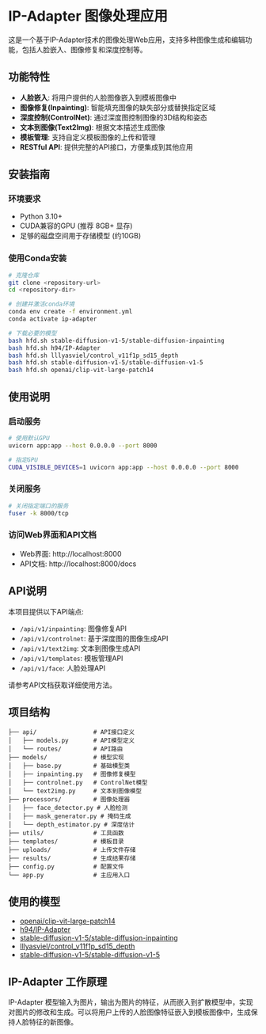 # IP-Adapter 图像处理应用

这是一个基于IP-Adapter技术的图像处理Web应用，支持多种图像生成和编辑功能，包括人脸嵌入、图像修复和深度控制等。

## 功能特性

- **人脸嵌入**: 将用户提供的人脸图像嵌入到模板图像中
- **图像修复(Inpainting)**: 智能填充图像的缺失部分或替换指定区域
- **深度控制(ControlNet)**: 通过深度图控制图像的3D结构和姿态
- **文本到图像(Text2Img)**: 根据文本描述生成图像
- **模板管理**: 支持自定义模板图像的上传和管理
- **RESTful API**: 提供完整的API接口，方便集成到其他应用

## 安装指南

### 环境要求

- Python 3.10+
- CUDA兼容的GPU (推荐 8GB+ 显存)
- 足够的磁盘空间用于存储模型 (约10GB)

### 使用Conda安装

```bash
# 克隆仓库
git clone <repository-url>
cd <repository-dir>

# 创建并激活conda环境
conda env create -f environment.yml
conda activate ip-adapter

# 下载必要的模型
bash hfd.sh stable-diffusion-v1-5/stable-diffusion-inpainting
bash hfd.sh h94/IP-Adapter
bash hfd.sh lllyasviel/control_v11f1p_sd15_depth
bash hfd.sh stable-diffusion-v1-5/stable-diffusion-v1-5
bash hfd.sh openai/clip-vit-large-patch14
```

## 使用说明

### 启动服务

```bash
# 使用默认GPU
uvicorn app:app --host 0.0.0.0 --port 8000

# 指定GPU
CUDA_VISIBLE_DEVICES=1 uvicorn app:app --host 0.0.0.0 --port 8000
```

### 关闭服务

```bash
# 关闭指定端口的服务
fuser -k 8000/tcp
```

### 访问Web界面和API文档

- Web界面: http://localhost:8000
- API文档: http://localhost:8000/docs

## API说明

本项目提供以下API端点:

- `/api/v1/inpainting`: 图像修复API
- `/api/v1/controlnet`: 基于深度图的图像生成API
- `/api/v1/text2img`: 文本到图像生成API
- `/api/v1/templates`: 模板管理API
- `/api/v1/face`: 人脸处理API

请参考API文档获取详细使用方法。

## 项目结构

```
├── api/                # API接口定义
│   ├── models.py       # API模型定义
│   └── routes/         # API路由
├── models/             # 模型实现
│   ├── base.py         # 基础模型类
│   ├── inpainting.py   # 图像修复模型
│   ├── controlnet.py   # ControlNet模型
│   └── text2img.py     # 文本到图像模型
├── processors/         # 图像处理器
│   ├── face_detector.py # 人脸检测
│   ├── mask_generator.py # 掩码生成
│   └── depth_estimator.py # 深度估计
├── utils/              # 工具函数
├── templates/          # 模板目录
├── uploads/            # 上传文件存储
├── results/            # 生成结果存储
├── config.py           # 配置文件
└── app.py              # 主应用入口
```

## 使用的模型

- [openai/clip-vit-large-patch14](https://huggingface.co/openai/clip-vit-large-patch14)
- [h94/IP-Adapter](https://huggingface.co/h94/IP-Adapter)
- [stable-diffusion-v1-5/stable-diffusion-inpainting](https://huggingface.co/stable-diffusion-v1-5/stable-diffusion-inpainting)
- [lllyasviel/control_v11f1p_sd15_depth](https://huggingface.co/lllyasviel/control_v11f1p_sd15_depth)
- [stable-diffusion-v1-5/stable-diffusion-v1-5](https://huggingface.co/stable-diffusion-v1-5/stable-diffusion-v1-5)

## IP-Adapter 工作原理

IP-Adapter 模型输入为图片，输出为图片的特征，从而嵌入到扩散模型中，实现对图片的修改和生成。可以将用户上传的人脸图像特征嵌入到模板图像中，生成保持人脸特征的新图像。